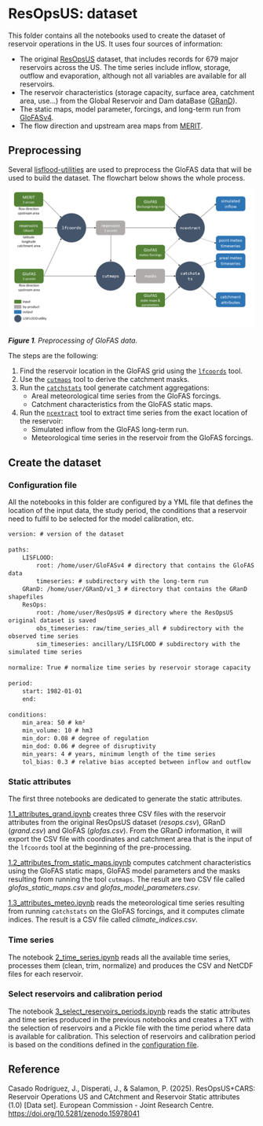 # ResOpsUS: dataset

This folder contains all the notebooks used to create the dataset of reservoir operations in the US. It uses four sources of information:

* The original [ResOpsUS](https://www.nature.com/articles/s41597-022-01134-7) dataset, that includes records for 679 major reservoirs across the US. The time series include inflow, storage, outflow and evaporation, although not all variables are available for all reservoirs.
* The reservoir characteristics (storage capacity, surface area, catchment area, use...) from the Global Reservoir and Dam dataBase ([GRanD](https://www.globaldamwatch.org/grand/)).
* The static maps, model parameter, forcings, and long-term run from [GloFASv4](https://global-flood.emergency.copernicus.eu/).
* The flow direction and upstream area maps from [MERIT](https://hydro.iis.u-tokyo.ac.jp/~yamadai/MERIT_DEM/).

## Preprocessing

Several [lisflood-utilities](https://github.com/ec-jrc/lisflood-utilities) are used to preprocess the GloFAS data that will be used to build the dataset. The flowchart below shows the whole process.

![Dataset preprocessing](../../../docs/dataset_preprocessing.png)

***Figure 1**. Preprocessing of GloFAS data.*

The steps are the following:

1. Find the reservoir location in the GloFAS grid using the [`lfcoords`](https://github.com/ec-jrc/lisflood-utilities/wiki/lfcoords) tool.
2. Use the [`cutmaps`](https://github.com/ec-jrc/lisflood-utilities/wiki/cutmaps) tool to derive the catchment masks.
3. Run the [`catchstats`](github.com/ec-jrc/lisflood-utilities/wiki/catchstats) tool generate catchment aggregations:
    * Areal meteorological time series from the GloFAS forcings.
    * Catchment characteristics from the GloFAS static maps.
4. Run the [`ncextract`](github.com/ec-jrc/lisflood-utilities/wiki/ncextract) tool to extract time series from the exact location of the reservoir:
    * Simulated inflow from the GloFAS long-term run.
    * Meteorological time series in the reservoir from the GloFAS forcings. 

## Create the dataset

### Configuration file

All the notebooks in this folder are configured by a YML file that defines the location of the input data, the study period, the conditions that a reservoir need to fulfil to be selected for the model calibration, etc.

```YML
version: # version of the dataset

paths:
    LISFLOOD: 
        root: /home/user/GloFASv4 # directory that contains the GloFAS data
        timeseries: # subdirectory with the long-term run
    GRanD: /home/user/GRanD/v1_3 # directory that contains the GRanD shapefiles
    ResOps: 
        root: /home/user/ResOpsUS # directory where the ResOpsUS original dataset is saved
        obs_timeseries: raw/time_series_all # subdirectory with the observed time series
        sim_timeseries: ancillary/LISFLOOD # subdirectory with the simulated time series

normalize: True # normalize time series by reservoir storage capacity

period:
    start: 1982-01-01
    end:

conditions:
    min_area: 50 # km²
    min_volume: 10 # hm3
    min_dor: 0.08 # degree of regulation
    min_dod: 0.06 # degree of disruptivity
    min_years: 4 # years, minimum length of the time series
    tol_bias: 0.3 # relative bias accepted between inflow and outflow
```

### Static attributes

The first three notebooks are dedicated to generate the static attributes.

[1.1_attributes_grand.ipynb](1.1_attributes_grand.ipynb) creates three CSV files with the reservoir attributes from the original ResOpsUS dataset (_resops.csv_), GRanD (_grand.csv_) and GloFAS (_glofas.csv_). From the GRanD information, it will export the CSV file with coordinates and catchment area that is the input of the `lfcoords` tool at the beginning of the pre-processing.

[1.2_attributes_from_static_maps.ipynb](1.2_attributes_from_static_maps.ipynb) computes catchment characteristics using the GloFAS static maps, GloFAS model parameters and the masks resulting from running the tool `cutmaps`. The result are two CSV file called _glofas_static_maps.csv_ and _glofas_model_parameters.csv_.

[1.3_attributes_meteo.ipynb](1.3_attributes_meteo.ipynb) reads the meteorological time series resulting from running `catchstats` on the GloFAS forcings, and it computes climate indices. The result is a CSV file called _climate_indices.csv_.

### Time series

The notebook [2_time_series.ipynb](2_time_series.ipynb) reads all the available time series, processes them (clean, trim, normalize) and produces the CSV and NetCDF files for each reservoir.

### Select reservoirs and calibration period

The notebook [3_select_reservoirs_periods.ipynb](3_select_reservoirs_periods.ipynb) reads the static attributes and time series produced in the previous notebooks and creates a TXT with the selection of reservoirs and a Pickle file with the time period where data is available for calibration. This selection of reservoirs and calibration period is based on the conditions defined in the [configuration file](#Configuration-file).

## Reference

Casado Rodríguez, J., Disperati, J., & Salamon, P. (2025). ResOpsUS+CARS: Reservoir Operations US and CAtchment and Reservoir Static attributes (1.0) [Data set]. European Commission - Joint Research Centre. https://doi.org/10.5281/zenodo.15978041


